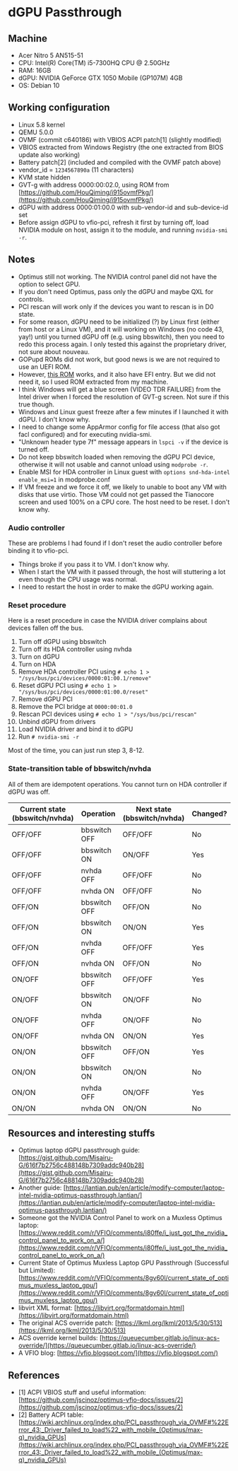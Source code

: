 # dGPU Passthrough

## Machine
- Acer Nitro 5 AN515-51
- CPU: Intel(R) Core(TM) i5-7300HQ CPU @ 2.50GHz
- RAM: 16GB
- dGPU: NVIDIA GeForce GTX 1050 Mobile (GP107M) 4GB
- OS: Debian 10

## Working configuration
- Linux 5.8 kernel
- QEMU 5.0.0
- OVMF (commit c640186) with VBIOS ACPI patch[1] (slightly modified)
- VBIOS extracted from Windows Registry (the one extracted from BIOS update also working)
- Battery patch[2] (included and compiled with the OVMF patch above)
- vendor_id = `1234567890a` (11 characters)
- KVM state hidden
- GVT-g with address 0000:00:02.0, using ROM from [https://github.com/HouQiming/i915ovmfPkg/](https://github.com/HouQiming/i915ovmfPkg/)
- dGPU with address 0000:01:00.0 with sub-vendor-id and sub-device-id set
- Before assign dGPU to vfio-pci, refresh it first by turning off, load NVIDIA module on host, assign it to the module, and running `nvidia-smi -r`.

## Notes
- Optimus still not working. The NVIDIA control panel did not have the option to select GPU.
- If you don't need Optimus, pass only the dGPU and maybe QXL for controls.
- PCI rescan will work only if the devices you want to rescan is in D0 state.
- For some reason, dGPU need to be initialized (?) by Linux first (either from host or a Linux VM), and it will working on Windows (no code 43, yay!) until you turned dGPU off (e.g. using bbswitch), then you need to redo this process again. I only tested this against the proprietary driver, not sure about nouveau.
- GOPupd ROMs did not work, but good news is we are not required to use an UEFI ROM.
- However, [this ROM](https://www.techpowerup.com/vgabios/219078/219078) works, and it also have EFI entry. But we did not need it, so I used ROM extracted from my machine.
- I think Windows will get a blue screen (VIDEO TDR FAILURE) from the Intel driver when I forced the resolution of GVT-g screen. Not sure if this true though.
- Windows and Linux guest freeze after a few minutes if I launched it with dGPU. I don't know why.
- I need to change some AppArmor config for file access (that also got facl configured) and for executing nvidia-smi.
- "Unknown header type 7f" message appears in `lspci -v` if the device is turned off.
- Do not keep bbswitch loaded when removing the dGPU PCI device, otherwise it will not usable and cannot unload using `modprobe -r`.
- Enable MSI for HDA controller in Linux guest with `options snd-hda-intel enable_msi=1` in modprobe.conf
- If VM freeze and we force it off, we likely to unable to boot any VM with disks that use virtio. Those VM could not get passed the Tianocore screen and used 100% on a CPU core. The host need to be reset. I don't know why.

### Audio controller

These are problems I had found if I don't reset the audio controller before binding it to vfio-pci.

- Things broke if you pass it to VM. I don't know why.
- When I start the VM with it passed through, the host will stuttering a lot even though the CPU usage was normal.
- I need to restart the host in order to make the dGPU working again.

### Reset procedure
Here is a reset procedure in case the NVIDIA driver complains about devices fallen off the bus.

1. Turn off dGPU using bbswitch
2. Turn off its HDA controller using nvhda
3. Turn on dGPU
4. Turn on HDA
5. Remove HDA controller PCI using `# echo 1 > "/sys/bus/pci/devices/0000:01:00.1/remove"`
6. Reset dGPU PCI using `# echo 1 > "/sys/bus/pci/devices/0000:01:00.0/reset"`
7. Remove dGPU PCI
8. Remove the PCI bridge at `0000:00:01.0`
9. Rescan PCI devices using `# echo 1 > "/sys/bus/pci/rescan"`
10. Unbind dGPU from drivers
11. Load NVIDIA driver and bind it to dGPU
12. Run `# nvidia-smi -r`

Most of the time, you can just run step 3, 8-12.

### State-transition table of bbswitch/nvhda
All of them are idempotent operations. You cannot turn on HDA controller if dGPU was off.

| Current state (bbswitch/nvhda) | Operation    | Next state (bbswitch/nvhda) | Changed? |
|--------------------------------|--------------|-----------------------------|----------|
| OFF/OFF                        | bbswitch OFF | OFF/OFF                     | No       |
| OFF/OFF                        | bbswitch ON  | ON/OFF                      | Yes      |
| OFF/OFF                        | nvhda OFF    | OFF/OFF                     | No       |
| OFF/OFF                        | nvhda ON     | OFF/OFF                     | No       |
| OFF/ON                         | bbswitch OFF | OFF/ON                      | No       |
| OFF/ON                         | bbswitch ON  | ON/ON                       | Yes      |
| OFF/ON                         | nvhda OFF    | OFF/OFF                     | Yes      |
| OFF/ON                         | nvhda ON     | OFF/ON                      | No       |
| ON/OFF                         | bbswitch OFF | OFF/OFF                     | Yes      |
| ON/OFF                         | bbswitch ON  | ON/OFF                      | No       |
| ON/OFF                         | nvhda OFF    | ON/OFF                      | No       |
| ON/OFF                         | nvhda ON     | ON/ON                       | Yes      |
| ON/ON                          | bbswitch OFF | OFF/ON                      | Yes      |
| ON/ON                          | bbswitch ON  | ON/ON                       | No       |
| ON/ON                          | nvhda OFF    | ON/OFF                      | Yes      |
| ON/ON                          | nvhda ON     | ON/ON                       | No       |

## Resources and interesting stuffs
- Optimus laptop dGPU passthrough guide: [https://gist.github.com/Misairu-G/616f7b2756c488148b7309addc940b28](https://gist.github.com/Misairu-G/616f7b2756c488148b7309addc940b28)
- Another guide: [https://lantian.pub/en/article/modify-computer/laptop-intel-nvidia-optimus-passthrough.lantian/](https://lantian.pub/en/article/modify-computer/laptop-intel-nvidia-optimus-passthrough.lantian/)
- Someone got the NVIDIA Control Panel to work on a Muxless Optimus laptop: [https://www.reddit.com/r/VFIO/comments/i80ffe/i_just_got_the_nvidia_control_panel_to_work_on_a/](https://www.reddit.com/r/VFIO/comments/i80ffe/i_just_got_the_nvidia_control_panel_to_work_on_a/)
- Current State of Optimus Muxless Laptop GPU Passthrough (Successful but Limited): [https://www.reddit.com/r/VFIO/comments/8gv60l/current_state_of_optimus_muxless_laptop_gpu/](https://www.reddit.com/r/VFIO/comments/8gv60l/current_state_of_optimus_muxless_laptop_gpu/)
- libvirt XML format: [https://libvirt.org/formatdomain.html](https://libvirt.org/formatdomain.html)
- The original ACS override patch: [https://lkml.org/lkml/2013/5/30/513](https://lkml.org/lkml/2013/5/30/513)
- ACS override kernel builds: [https://queuecumber.gitlab.io/linux-acs-override/](https://queuecumber.gitlab.io/linux-acs-override/)
- A VFIO blog: [https://vfio.blogspot.com/](https://vfio.blogspot.com/)

## References
- [1] ACPI VBIOS stuff and useful information: [https://github.com/jscinoz/optimus-vfio-docs/issues/2](https://github.com/jscinoz/optimus-vfio-docs/issues/2)
- [2] Battery ACPI table: [https://wiki.archlinux.org/index.php/PCI_passthrough_via_OVMF#%22Error_43:_Driver_failed_to_load%22_with_mobile_(Optimus/max-q)_nvidia_GPUs](https://wiki.archlinux.org/index.php/PCI_passthrough_via_OVMF#%22Error_43:_Driver_failed_to_load%22_with_mobile_(Optimus/max-q)_nvidia_GPUs)

